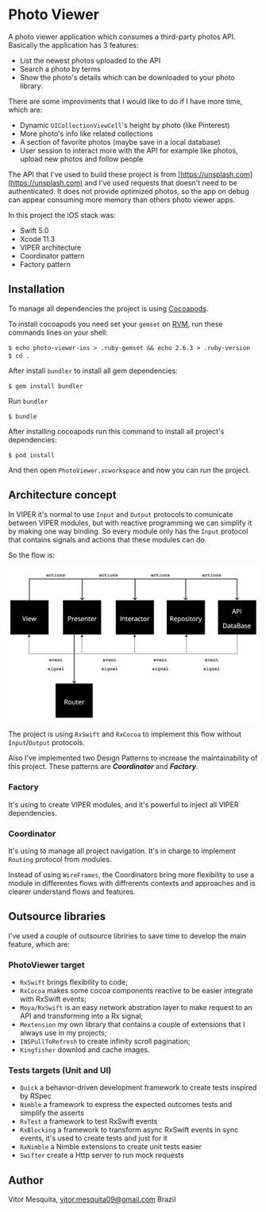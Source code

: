 # Photo Viewer

A photo viewer application which consumes a third-party photos API. Basically the application has 3 features:

- List the newest photos uploaded to the API
- Search a photo  by terms
- Show the photo's details which can be downloaded to your photo library. 

There are some improviments that I would like to do if I have more time, which are:

- Dynamic `UICollectionViewCell`'s height by photo (like Pinterest)
- More photo's info like related collections
- A section of favorite photos (maybe save in a local database)
- User session to interact more with the API for example like photos, upload new photos and follow people 

The API that I've used to build these project is from [https://unsplash.com](https://unsplash.com) and I've used requests that doesn't need to be authenticated. It does not provide optimized photos, so the app on debug can appear consuming more memory than others photo viewer apps.

In this project the iOS stack was:

- Swift 5.0
- Xcode 11.3
- VIPER architecture
- Coordinator pattern
- Factory pattern

## Installation

To manage all dependencies the project is using [Cocoapods](https://cocoapods.org/). 

To install cocoapods you need set your `gemset` on [RVM](https://rvm.io/), run these commands lines on your shell:

```
$ echo photo-viewer-ios > .ruby-gemset && echo 2.6.3 > .ruby-version
$ cd .
```

After install `bundler` to install all gem dependencies:

```
$ gem install bundler
```

Run `bundler`

```
$ bundle
```

After installing cocoapods run this command to install all project's dependencies:

```
$ pod install
```

And then open `PhotoViewer.xcworkspace` and now you can run the project.

## Architecture concept

In VIPER it's normal to use `Input` and `Output` protocols to comunicate between VIPER modules, but with reactive programming we can simplify it by making one way binding. So every module only has the `Input` protocol that contains signals and actions that these modules can do.

So the flow is:

![VIPER flow](./Assets/viper-oneway-flow.png)

The project is using `RxSwift` and `RxCocoa` to implement this flow without `Input`/`Output` protocols.

Also I've implemented two Design Patterns to increase the maintainability of this project. These patterns are ***Coordinator*** and ***Factory***.

### Factory

It's using to create VIPER modules, and it's powerful to inject all VIPER dependencies.

### Coordinator

It's using to manage all project navigation. It's in charge to implement `Routing` protocol from modules.

Instead of using `WireFrames`, the Coordinators bring more flexibility to use a module in differentes flows with diffrerents contexts and approaches and is clearer understand flows and features.

## Outsource libraries

I've used a couple of outsource libriries to save time to develop the main feature, which are:

### PhotoViewer target

- `RxSwift` brings flexibility to code;
- `RxCocoa` makes some cocoa components reactive to be easier integrate with RxSwift events;
- `Moya/RxSwift` is an easy network abstration layer to make request to an API and transforming into a Rx signal;
- `Mextension` my own library that contains a couple of extensions that I always use in my projects;
- `INSPullToRefresh` to create infinity scroll pagination;
- `Kingfisher` downlod and cache images.

### Tests targets (Unit and UI)

- `Quick` a behavior-driven development framework to create tests inspired by RSpec
- `Nimble` a framework to express the expected outcomes tests  and simplify the asserts
- `RxTest` a framework to test RxSwift events
- `RxBlocking` a framework to transform async RxSwift events in sync events, it's used to create tests and just for it
- `RxNimble` a Nimble extensions to create unit tests easier
- `Swifter` create a Http server to run mock requests 

## Author

Vitor Mesquita, vitor.mesquita09@gmail.com
Brazil
